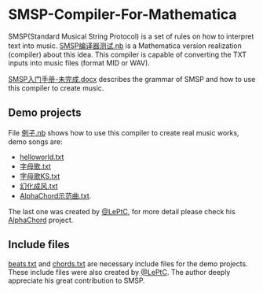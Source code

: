 # SMSP-Compiler-For-Mathematica

SMSP(Standard Musical String Protocol) is a set of rules on how to interpret text into music. [SMSP编译器测试.nb](https://github.com/yxlllc/SMSP-Compiler-For-Mathematica/raw/master/SMSP编译器测试.nb) is a Mathematica version realization (compiler) about this idea. This compiler is capable of converting the TXT inputs into music files (format MID or WAV).

[SMSP入门手册-未完成.docx](https://github.com/yxlllc/SMSP-Compiler-For-Mathematica/raw/master//SMSP入门手册-未完成.docx) describes the grammar of SMSP and how to use this compiler to create music.

## Demo projects

File [例子.nb](https://github.com/yxlllc/SMSP-Compiler-For-Mathematica/raw/master/例子.nb) shows how to use this compiler to create real music works, demo songs are:

- [helloworld.txt](https://github.com/yxlllc/SMSP-Compiler-For-Mathematica/raw/master/helloworld.txt)
- [字母歌.txt](https://github.com/yxlllc/SMSP-Compiler-For-Mathematica/raw/master/字母歌.txt)
- [字母歌KS.txt](https://github.com/yxlllc/SMSP-Compiler-For-Mathematica/raw/master/字母歌KS.txt)
- [幻化成风.txt](https://github.com/yxlllc/SMSP-Compiler-For-Mathematica/raw/master/幻化成风.txt)
- [AlphaChord示范曲.txt](https://github.com/yxlllc/SMSP-Compiler-For-Mathematica/raw/master/AlphaChord示范曲.txt).

The last one was created by [@LePtC](https://github.com/LePtC), for more detail please check his [AlphaChord](https://github.com/LePtC/AlphaChord/) project.

## Include files

[beats.txt](https://github.com/yxlllc/SMSP-Compiler-For-Mathematica/raw/master/chords.txt) and [chords.txt](https://github.com/yxlllc/SMSP-Compiler-For-Mathematica/raw/master/chords.txt) are necessary include files for the demo projects. These include files were also created by [@LePtC](https://github.com/LePtC). The author deeply appreciate his great contribution to SMSP.

